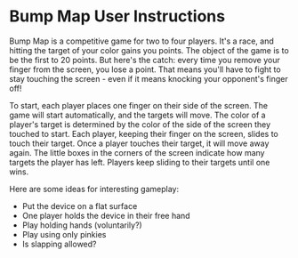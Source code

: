 Bump Map User Instructions
==========================

Bump Map is a competitive game for two to four players. It's a race, and
hitting the target of your color gains you points. The object of the game
is to be the first to 20 points. But here's the catch:
every time you remove your finger from the screen, you lose a point. That
means you'll have to fight to stay touching the screen - even if it means
knocking your opponent's finger off!

To start, each player places one finger on their side of the screen. The game
will start automatically, and the targets will move. The color of a player's
target is determined by the color of the side of the screen they touched to
start. Each player, keeping their finger on the screen, slides to touch their
target. Once a player touches their target, it will move away again. The
little boxes in the corners of the screen indicate how many targets the player
has left. Players keep sliding to their targets until one wins.

Here are some ideas for interesting gameplay:

* Put the device on a flat surface
* One player holds the device in their free hand
* Play holding hands (voluntarily?)
* Play using only pinkies
* Is slapping allowed?
